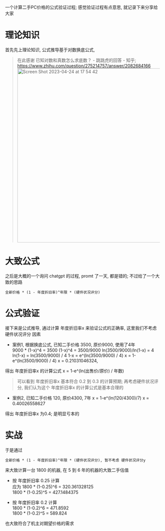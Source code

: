 一个计算二手PC价格的公式验证过程; 感觉验证过程有点意思, 就记录下来分享给大家


# 理论知识
首先先上理论知识, 公式推导基于对数换底公式, 
> 在此感谢 已知对数和真数怎么求底数？ - 跳跳虎的回答 - 知乎; https://www.zhihu.com/question/275214757/answer/2082684166
> <img width="565" alt="Screen Shot 2023-04-24 at 17 54 42" src="https://user-images.githubusercontent.com/37357447/233963445-7f0b16e4-c715-4ddc-915a-bfcb8e4b1c38.png">


# 大致公式
之后是大概的一个询问 chatgpt 的过程, promt 了一天, 都是错的; 不过给了一个大致的思路

```
全新价格 * (1 - 年度折旧率)^年限 * (硬件状况评分)
```

# 公式验证 
接下来是公式推导, 通过计算 年度折旧率x 来验证公式的正确率, 这里我们不考虑 硬件状况评分 因素
+ 案例1, 根据换底公式, 已知二手价格 3500, 原价9000, 使用了4年   
9000 * (1-x)^4 = 3500
(1-x)^4 = 3500/9000
ln(3500/9000)/ln(1-x) = 4
ln(1-x) = ln(3500/9000) / 4
1-x = e^(ln(3500/9000) / 4)
x = 1-e^(ln(3500/9000) / 4)
x = 0.21031046324, 

得出 年度折旧率x 的计算公式
x = 1-e^(ln(出售价/原价) / 年数)

> 可以看到 年度折旧率x 基本符合 0.2 到 0.3 的计算预期; 
> 再考虑硬件状况评分, 我们认为这个 年度折旧率x 的计算公式是基本合理的

+ 案例2, 已知二手价格 120, 原价4300, 7年 
x = 1-e^(ln(120/4300)/7) 
x = 0.40026558627

得出 年度折旧率x 为0.4; 是明显亏本的



# 实战

于是通过

```
全新价格 * (1 - 年度折旧率)^年限 * (硬件状况评分), 暂不考虑 硬件状况评分y
```

来大致计算一台 1800 的机器, 在 5 到 6 年的机器的大致二手估值

+ 按 年度折旧率 0.25 计算  
应为 
1800 * (1-0.25)^6 = 320.361328125  
1800 * (1-0.25)^5 = 427.1484375

+ 按 年度折旧率 0.2 计算  
1800 * (1-0.2)^6 = 471.8592  
1800 * (1-0.2)^5 = 589.824

也大致符合了机主对期望价格的需求
